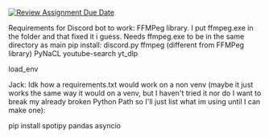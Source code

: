 [![Review Assignment Due Date](https://classroom.github.com/assets/deadline-readme-button-24ddc0f5d75046c5622901739e7c5dd533143b0c8e959d652212380cedb1ea36.svg)](https://classroom.github.com/a/3e23_jye)


Requirements for Discord bot to work: 
FFMPeg library. I put ffmpeg.exe in the folder and that fixed it i guess. Needs ffmpeg.exe to be in the same directory as main
pip install:
discord.py
ffmpeg (different from FFMPeg library)
PyNaCL
youtube-search
yt_dlp

load_env

Jack: Idk how a requirements.txt would work on a non venv (maybe it just works the same way it would on a venv, but I haven't tried it nor do I want to break my already broken Python Path so I'll just list what im using until I can make one):

pip install 
spotipy
pandas
asyncio

